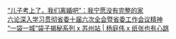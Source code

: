   
[“儿子考上了，我们离婚吧”：我宁愿没有完整的家](http://www.dianyue.me/archives/953/83p8goawjp3y04vg/)  
[六论深入学习贯彻省委十届六次全会暨省委工作会议精神](http://www.dianyue.me/archives/065/hrosbunkkojhymai/)  
[“一袋一城”袋子揭秘系列 x 苏州站 | 杨庭伟 x 纸张也有心跳](http://www.dianyue.me/archives/353/98ok268f2rb5igdg/)